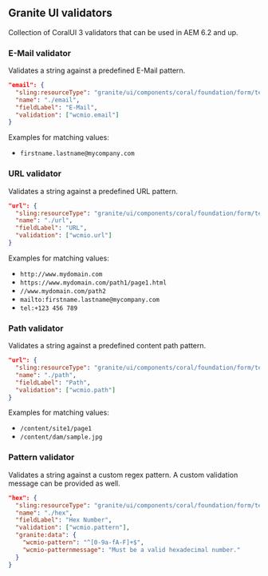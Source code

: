 ## Granite UI validators

Collection of CoralUI 3 validators that can be used in AEM 6.2 and up.


### E-Mail validator

Validates a string against a predefined E-Mail pattern.

```json
"email": {
  "sling:resourceType": "granite/ui/components/coral/foundation/form/textfield",
  "name": "./email",
  "fieldLabel": "E-Mail",
  "validation": ["wcmio.email"]
}
```
Examples for matching values:

* `firstname.lastname@mycompany.com`


### URL validator

Validates a string against a predefined URL pattern.

```json
"url": {
  "sling:resourceType": "granite/ui/components/coral/foundation/form/textfield",
  "name": "./url",
  "fieldLabel": "URL",
  "validation": ["wcmio.url"]
}
```

Examples for matching values:

* `http://www.mydomain.com`
* `https://www.mydomain.com/path1/page1.html`
* `//www.mydomain.com/path2`
* `mailto:firstname.lastname@mycompany.com`
* `tel:+123 456 789`


### Path validator

Validates a string against a predefined content path pattern.

```json
"url": {
  "sling:resourceType": "granite/ui/components/coral/foundation/form/textfield",
  "name": "./path",
  "fieldLabel": "Path",
  "validation": ["wcmio.path"]
}
```

Examples for matching values:

* `/content/site1/page1`
* `/content/dam/sample.jpg`


### Pattern validator

Validates a string against a custom regex pattern. A custom validation message can be provided as well.

```json
"hex": {
  "sling:resourceType": "granite/ui/components/coral/foundation/form/textfield",
  "name": "./hex",
  "fieldLabel": "Hex Number",
  "validation": ["wcmio.pattern"],
  "granite:data": {
    "wcmio-pattern": "^[0-9a-fA-F]+$",
    "wcmio-patternmessage": "Must be a valid hexadecimal number."
  }
}
```
